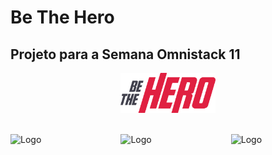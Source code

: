 # Be The Hero

## Projeto para a Semana Omnistack 11

<p align="center">
      <img src="https://github.com/CesarBalzer/BeTheHero/blob/master/frontend/src/assets/logo.svg" alt="Logo" width="30%">
</p>
<br />
<div style="display:flex;width: 100%;   align-items: center; justify-content: space-between;">
    <img src="http://kdsistemasweb.com.br/public/logon.png" alt="Logo" width="30%">
    <img src="http://kdsistemasweb.com.br/public/profile.png" alt="Logo" width="30%">
    <img src="http://kdsistemasweb.com.br/public/newincident.png" alt="Logo" width="30%">
</div>
 
 
